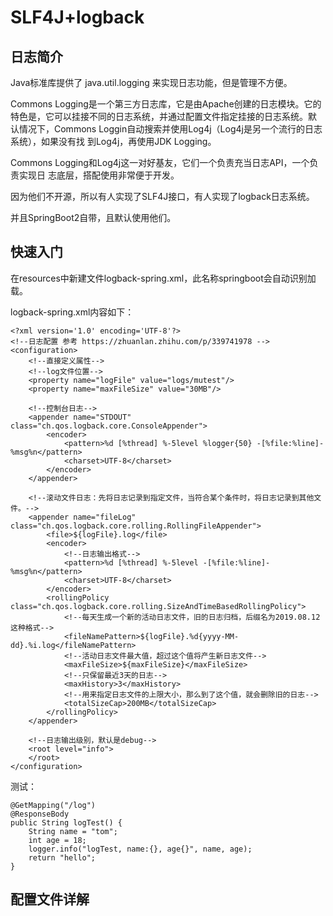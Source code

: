 # SLF4J+logback

## 日志简介

Java标准库提供了 java.util.logging 来实现日志功能，但是管理不方便。

Commons Logging是一个第三方日志库，它是由Apache创建的日志模块。它的特色是，它可以挂接不同的日志系统，并通过配置文件指定挂接的日志系统。默 认情况下，Commons Loggin自动搜索并使用Log4j（Log4j是另一个流行的日志系统），如果没有找 到Log4j，再使用JDK Logging。

Commons Logging和Log4j这一对好基友，它们一个负责充当日志API，一个负责实现日 志底层，搭配使用非常便于开发。

因为他们不开源，所以有人实现了SLF4J接口，有人实现了logback日志系统。

并且SpringBoot2自带，且默认使用他们。

## 快速入门

在resources中新建文件logback-spring.xml，此名称springboot会自动识别加载。

logback-spring.xml内容如下：

```
<?xml version='1.0' encoding='UTF-8'?>
<!--日志配置 参考 https://zhuanlan.zhihu.com/p/339741978 -->
<configuration>
    <!--直接定义属性-->
    <!--log文件位置-->
    <property name="logFile" value="logs/mutest"/>
    <property name="maxFileSize" value="30MB"/>

    <!--控制台日志-->
    <appender name="STDOUT" class="ch.qos.logback.core.ConsoleAppender">
        <encoder>
            <pattern>%d [%thread] %-5level %logger{50} -[%file:%line]- %msg%n</pattern>
            <charset>UTF-8</charset>
        </encoder>
    </appender>

    <!--滚动文件日志：先将日志记录到指定文件，当符合某个条件时，将日志记录到其他文件。-->
    <appender name="fileLog" class="ch.qos.logback.core.rolling.RollingFileAppender">
        <file>${logFile}.log</file>
        <encoder>
            <!--日志输出格式-->
            <pattern>%d [%thread] %-5level -[%file:%line]- %msg%n</pattern>
            <charset>UTF-8</charset>
        </encoder>
        <rollingPolicy class="ch.qos.logback.core.rolling.SizeAndTimeBasedRollingPolicy">
            <!--每天生成一个新的活动日志文件，旧的日志归档，后缀名为2019.08.12这种格式-->
            <fileNamePattern>${logFile}.%d{yyyy-MM-dd}.%i.log</fileNamePattern>
            <!--活动日志文件最大值，超过这个值将产生新日志文件-->
            <maxFileSize>${maxFileSize}</maxFileSize>
            <!--只保留最近3天的日志-->
            <maxHistory>3</maxHistory>
            <!--用来指定日志文件的上限大小，那么到了这个值，就会删除旧的日志-->
            <totalSizeCap>200MB</totalSizeCap>
        </rollingPolicy>
    </appender>

    <!--日志输出级别，默认是debug-->
    <root level="info">
    </root>
</configuration>
```

测试：

```
@GetMapping("/log")
@ResponseBody
public String logTest() {
    String name = "tom";
    int age = 18;
    logger.info("logTest, name:{}, age{}", name, age);
    return "hello";
}
```

## 配置文件详解





